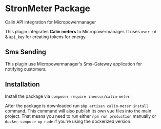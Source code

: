 # StronMeter Package

Calin API integration for Micropowermanager

This plugin integrates **Calin meters** to Micropowermanager. It uses `user_id` & `api_key` for creating tokens for energy.

## Sms Sending

This plugin use Micropowermanager's  Sms-Gateway application for notifying customers.


## Installation
Install the package via `composer require inensus/calin-meter`

After the package is downloaded run `php artisan calin-meter:install` command. 
This command will also publish its own vue files into the main project. 
That means you need to run either `npm run production` manually or `docker-compose up node` if you're using the dockerized version. 
 
